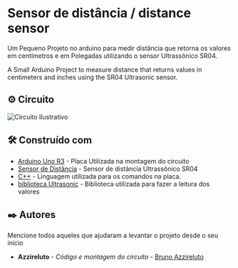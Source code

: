 # Sensor de distância /  distance sensor

Um Pequeno Projeto no arduino para medir distância que retorna os valores em centímetros e em Polegadas utilizando o sensor Ultrassônico SR04.

A Small Arduino Project to measure distance that returns values ​​in centimeters and inches using the SR04 Ultrasonic sensor.

## ⚙️ Circuito

![Circuito Ilustrativo](/home/azzireluto/Documentos/Projetos/distance_sensor/Distance_sensor.png?raw=true)


## 🛠️ Construído com

* [Arduino Uno R3](https://store.arduino.cc/products/arduino-uno-rev3/) - Placa Utilizada na montagem do circuito
* [Sensor de Distância](https://www.baudaeletronica.com.br/modulo-de-sensor-ultrassonico-hc-sr04.html?gclid=CjwKCAjwyvaJBhBpEiwA8d38vALdNqk9yrbwN3wMPKDYz6Uzu-XISTk5nbeup5DcGU_E3kwvqgyJVRoCPugQAvD_BwE) - Sensor de distância Ultrassônico SR04 
* [C++](https://docs.microsoft.com/pt-br/cpp/cpp/?view=msvc-160) - Linguagem utilizada para os comandos na placa.
* [biblioteca Ultrasonic](https://github.com/filipeflop/Ultrasonic) - Biblioteca utilizada para fazer a leitura dos valores


## ✒️ Autores

Mencione todos aqueles que ajudaram a levantar o projeto desde o seu início

* **Azzireluto** - *Código e montagem do circuito* - [Bruno Azzireluto](https://github.com/Brunoazzireluto)
